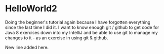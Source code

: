 # HelloWorld2
Doing the beginner's tutorial again because I have forgotten everything since the last time I did it.
I want to know enough git / github to get code for Java 8 exercises down into my IntelliJ and be able to use git to manage my changes to it - as an exercise in using git & github.

New line added here.
